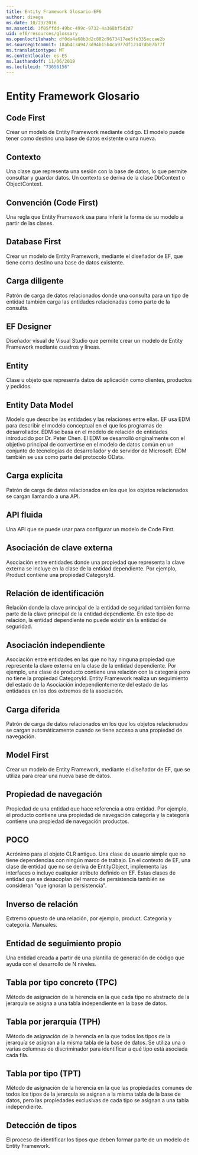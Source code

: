 ```yaml
---
title: Entity Framework Glosario-EF6
author: divega
ms.date: 10/23/2016
ms.assetid: 3f05ffdd-49bc-499c-9732-4a368bf5d2d7
uid: ef6/resources/glossary
ms.openlocfilehash: df0da4a68b3d2c882d9673417ee5fe335eccae2b
ms.sourcegitcommit: 18ab4c349473d94b15b4ca977df12147db07b77f
ms.translationtype: MT
ms.contentlocale: es-ES
ms.lasthandoff: 11/06/2019
ms.locfileid: "73656156"
---
```

# <a name="entity-framework-glossary"></a>Entity Framework Glosario
## <a name="code-first"></a>Code First
Crear un modelo de Entity Framework mediante código. El modelo puede tener como destino una base de datos existente o una nueva.

## <a name="context"></a>Contexto
Una clase que representa una sesión con la base de datos, lo que permite consultar y guardar datos. Un contexto se deriva de la clase DbContext o ObjectContext.

## <a name="convention-code-first"></a>Convención (Code First)
Una regla que Entity Framework usa para inferir la forma de su modelo a partir de las clases.

## <a name="database-first"></a>Database First
Crear un modelo de Entity Framework, mediante el diseñador de EF, que tiene como destino una base de datos existente.

## <a name="eager-loading"></a>Carga diligente
Patrón de carga de datos relacionados donde una consulta para un tipo de entidad también carga las entidades relacionadas como parte de la consulta.

## <a name="ef-designer"></a>EF Designer
Diseñador visual de Visual Studio que permite crear un modelo de Entity Framework mediante cuadros y líneas.

## <a name="entity"></a>Entity
Clase u objeto que representa datos de aplicación como clientes, productos y pedidos.

## <a name="entity-data-model"></a>Entity Data Model
Modelo que describe las entidades y las relaciones entre ellas. EF usa EDM para describir el modelo conceptual en el que los programas de desarrollador. EDM se basa en el modelo de relación de entidades introducido por Dr. Peter Chen. El EDM se desarrolló originalmente con el objetivo principal de convertirse en el modelo de datos común en un conjunto de tecnologías de desarrollador y de servidor de Microsoft. EDM también se usa como parte del protocolo OData.

## <a name="explicit-loading"></a>Carga explícita
Patrón de carga de datos relacionados en los que los objetos relacionados se cargan llamando a una API.

## <a name="fluent-api"></a>API fluida
Una API que se puede usar para configurar un modelo de Code First.

## <a name="foreign-key-association"></a>Asociación de clave externa
Asociación entre entidades donde una propiedad que representa la clave externa se incluye en la clase de la entidad dependiente. Por ejemplo, Product contiene una propiedad CategoryId.

## <a name="identifying-relationship"></a>Relación de identificación
Relación donde la clave principal de la entidad de seguridad también forma parte de la clave principal de la entidad dependiente. En este tipo de relación, la entidad dependiente no puede existir sin la entidad de seguridad.

## <a name="independent-association"></a>Asociación independiente
Asociación entre entidades en las que no hay ninguna propiedad que represente la clave externa en la clase de la entidad dependiente. Por ejemplo, una clase de producto contiene una relación con la categoría pero no tiene la propiedad CategoryId. Entity Framework realiza un seguimiento del estado de la Asociación independientemente del estado de las entidades en los dos extremos de la asociación.

## <a name="lazy-loading"></a>Carga diferida
Patrón de carga de datos relacionados en los que los objetos relacionados se cargan automáticamente cuando se tiene acceso a una propiedad de navegación.

## <a name="model-first"></a>Model First
Crear un modelo de Entity Framework, mediante el diseñador de EF, que se utiliza para crear una nueva base de datos.

## <a name="navigation-property"></a>Propiedad de navegación
Propiedad de una entidad que hace referencia a otra entidad. Por ejemplo, el producto contiene una propiedad de navegación categoría y la categoría contiene una propiedad de navegación productos.

## <a name="poco"></a>POCO
Acrónimo para el objeto CLR antiguo. Una clase de usuario simple que no tiene dependencias con ningún marco de trabajo. En el contexto de EF, una clase de entidad que no se deriva de EntityObject, implementa las interfaces o incluye cualquier atributo definido en EF. Estas clases de entidad que se desacoplan del marco de persistencia también se consideran "que ignoran la persistencia".  

## <a name="relationship-inverse"></a>Inverso de relación
Extremo opuesto de una relación, por ejemplo, product. Categoría y categoría. Manuales.

## <a name="self-tracking-entity"></a>Entidad de seguimiento propio
Una entidad creada a partir de una plantilla de generación de código que ayuda con el desarrollo de N niveles.

## <a name="table-per-concrete-type-tpc"></a>Tabla por tipo concreto (TPC)
Método de asignación de la herencia en la que cada tipo no abstracto de la jerarquía se asigna a una tabla independiente en la base de datos.

## <a name="table-per-hierarchy-tph"></a>Tabla por jerarquía (TPH)
Método de asignación de la herencia en la que todos los tipos de la jerarquía se asignan a la misma tabla de la base de datos. Se utiliza una o varias columnas de discriminador para identificar a qué tipo está asociada cada fila.

## <a name="table-per-type-tpt"></a>Tabla por tipo (TPT)
Método de asignación de la herencia en la que las propiedades comunes de todos los tipos de la jerarquía se asignan a la misma tabla de la base de datos, pero las propiedades exclusivas de cada tipo se asignan a una tabla independiente.

## <a name="type-discovery"></a>Detección de tipos
El proceso de identificar los tipos que deben formar parte de un modelo de Entity Framework.
